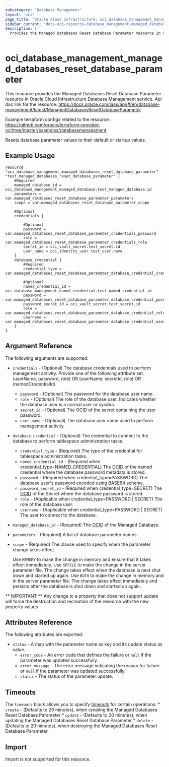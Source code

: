 ```yaml
---
subcategory: "Database Management"
layout: "oci"
page_title: "Oracle Cloud Infrastructure: oci_database_management_managed_databases_reset_database_parameter"
sidebar_current: "docs-oci-resource-database_management-managed_databases_reset_database_parameter"
description: |-
  Provides the Managed Databases Reset Database Parameter resource in Oracle Cloud Infrastructure Database Management service
---
```


# oci_database_management_managed_databases_reset_database_parameter
This resource provides the Managed Databases Reset Database Parameter resource in Oracle Cloud Infrastructure Database Management service.
Api doc link for the resource: https://docs.oracle.com/iaas/api/#/en/database-management/latest/ManagedDatabasesResetDatabaseParameter

Example terraform configs related to the resource : https://github.com/oracle/terraform-provider-oci/tree/master/examples/databasemanagement

Resets database parameter values to their default or startup values.


## Example Usage

```hcl
resource "oci_database_management_managed_databases_reset_database_parameter" "test_managed_databases_reset_database_parameter" {
	#Required
	managed_database_id = oci_database_management_managed_database.test_managed_database.id
	parameters = var.managed_databases_reset_database_parameter_parameters
	scope = var.managed_databases_reset_database_parameter_scope

	#Optional
	credentials {

		#Optional
		password = var.managed_databases_reset_database_parameter_credentials_password
		role = var.managed_databases_reset_database_parameter_credentials_role
		secret_id = oci_vault_secret.test_secret.id
		user_name = oci_identity_user.test_user.name
	}
	database_credential {
		#Required
		credential_type = var.managed_databases_reset_database_parameter_database_credential_credential_type

		#Optional
		named_credential_id = oci_database_management_named_credential.test_named_credential.id
		password = var.managed_databases_reset_database_parameter_database_credential_password
		password_secret_id = oci_vault_secret.test_secret.id
		role = var.managed_databases_reset_database_parameter_database_credential_role
		username = var.managed_databases_reset_database_parameter_database_credential_username
	}
}
```

## Argument Reference

The following arguments are supported:

* `credentials` - (Optional) The database credentials used to perform management activity. Provide one of the following attribute set. (userName, password, role) OR (userName, secretId, role) OR (namedCredentialId) 
	* `password` - (Optional) The password for the database user name. 
	* `role` - (Optional) The role of the database user. Indicates whether the database user is a normal user or sysdba.
	* `secret_id` - (Optional) The [OCID](https://docs.cloud.oracle.com/iaas/Content/General/Concepts/identifiers.htm) of the secret containing the user password.
	* `user_name` - (Optional) The database user name used to perform management activity. 
* `database_credential` - (Optional) The credential to connect to the database to perform tablespace administration tasks.
	* `credential_type` - (Required) The type of the credential for tablespace administration tasks.
	* `named_credential_id` - (Required when credential_type=NAMED_CREDENTIAL) The [OCID](https://docs.cloud.oracle.com/iaas/Content/General/Concepts/identifiers.htm) of the named credential where the database password metadata is stored. 
	* `password` - (Required when credential_type=PASSWORD) The database user's password encoded using BASE64 scheme.
	* `password_secret_id` - (Required when credential_type=SECRET) The [OCID](https://docs.cloud.oracle.com/iaas/Content/General/Concepts/identifiers.htm) of the Secret where the database password is stored. 
	* `role` - (Applicable when credential_type=PASSWORD | SECRET) The role of the database user.
	* `username` - (Applicable when credential_type=PASSWORD | SECRET) The user to connect to the database.
* `managed_database_id` - (Required) The [OCID](https://docs.cloud.oracle.com/iaas/Content/General/Concepts/identifiers.htm) of the Managed Database.
* `parameters` - (Required) A list of database parameter names.
* `scope` - (Required) The clause used to specify when the parameter change takes effect.

	Use `MEMORY` to make the change in memory and ensure that it takes effect immediately. Use `SPFILE` to make the change in the server parameter file. The change takes effect when the database is next shut down and started up again. Use `BOTH` to make the change in memory and in the server parameter file. The change takes effect immediately and persists after the database is shut down and started up again. 


** IMPORTANT **
Any change to a property that does not support update will force the destruction and recreation of the resource with the new property values

## Attributes Reference

The following attributes are exported:

* `status` - A map with the parameter name as key and its update status as value. 
	* `error_code` - An error code that defines the failure or `null` if the parameter was updated successfully. 
	* `error_message` - The error message indicating the reason for failure or `null` if the parameter was updated successfully. 
	* `status` - The status of the parameter update.

## Timeouts

The `timeouts` block allows you to specify [timeouts](https://registry.terraform.io/providers/oracle/oci/latest/docs/guides/changing_timeouts) for certain operations:
	* `create` - (Defaults to 20 minutes), when creating the Managed Databases Reset Database Parameter
	* `update` - (Defaults to 20 minutes), when updating the Managed Databases Reset Database Parameter
	* `delete` - (Defaults to 20 minutes), when destroying the Managed Databases Reset Database Parameter


## Import

Import is not supported for this resource.

